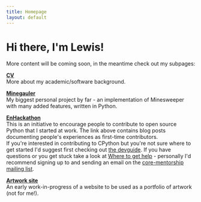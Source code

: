 ```yaml
---
title: Homepage
layout: default
---
```


# Hi there, I'm Lewis!

More content will be coming soon, in the meantime check out my subpages:

[**CV**](./cv.html)  
More about my academic/software background.

[**Minegauler**](./minegauler.html)  
My biggest personal project by far - an implementation of Minesweeper with many added features, written in Python.

[**EnHackathon**](https://enhackathon.github.io)  
This is an initiative to encourage people to contribute to open source Python that I started at work. The link above contains blog posts documenting people's experiences as first-time contributors.  
If you're interested in contributing to CPython but you're not sure where to get started I'd suggest first checking out [the devguide](https://devguide.python.org/). If you have questions or you get stuck take a look at [Where to get help](https://devguide.python.org/help/) - personally I'd recommend signing up to and sending an email on the [core-mentorship mailing list](https://mail.python.org/mailman3/lists/core-mentorship.python.org/).

[**Artwork site**](https://lewisgaul.co.uk/artwork-site)  
An early work-in-progress of a website to be used as a portfolio of artwork (not for me!).
